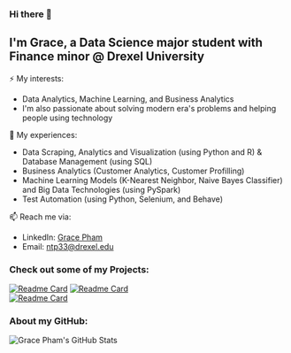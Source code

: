 ### Hi there 👋

## I'm Grace, a Data Science major student with Finance minor @ Drexel University
⚡ My interests:
- Data Analytics, Machine Learning, and Business Analytics
- I'm also passionate about solving modern era's problems and helping people using technology

🔭 My experiences:
- Data Scraping, Analytics and Visualization (using Python and R) & Database Management (using SQL)
- Business Analytics (Customer Analytics, Customer Profilling)
- Machine Learning Models (K-Nearest Neighbor, Naive Bayes Classifier) and Big Data Technologies (using PySpark)
- Test Automation (using Python, Selenium, and Behave)

📫 Reach me via:
- LinkedIn: [Grace Pham](https://www.linkedin.com/in/grace-pham-a591b9181/)
- Email: ntp33@drexel.edu

### Check out some of my Projects:

[![Readme Card](https://github-readme-stats.vercel.app/api/pin/?username=grace-pham&repo=Machine-Learning&show_owner=1)](https://github.com/onekamila/TrainTravelCalculator)
[![Readme Card](https://github-readme-stats.vercel.app/api/pin/?username=grace-pham&repo=Predict-Cryptocurrency-Trading-with-Twitter-Data&show_owner=1)](https://github.com/grace-pham/Predict-Cryptocurrency-Trading-with-Twitter-Data)
<br/>
[![Readme Card](https://github-readme-stats.vercel.app/api/pin/?username=grace-pham&repo=College-Expense-Tracker&show_owner=1)](https://github.com/grace-pham/Flight-Delay-Predictions)

### About my GitHub:
![Grace Pham's GitHub Stats](https://github-readme-stats.vercel.app/api?username=grace-pham&count_private=true&show_icons=true&include_all_commits=true&theme=cobalt)
